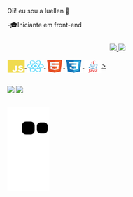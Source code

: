 

Oii! eu sou a luellen 👋

-🎓Iniciante em front-end

##
<div align="center">
  <a href="https://github.com/luellenrayol">
  <img height="180em" src="https://github-readme-stats.vercel.app/api?username=luellenrayol&show_icons=true&theme=gruvbox&include_all_commits=true&count_private=true"/>
  <img height="180em" src="https://github-readme-stats.vercel.app/api/top-langs/?username=luellenrayol&layout=compact&langs_count=7&theme=gruvbox"/>
</div>

<div 
  style="display: inline_block"><br>
  <img align="center" alt="Js" height="30" width="40" src="https://raw.githubusercontent.com/devicons/devicon/master/icons/javascript/javascript-plain.svg">
  <img align="center" alt="React" height="30" width="40" src="https://raw.githubusercontent.com/devicons/devicon/master/icons/react/react-original.svg">
  <img align="center" alt="HTML" height="30" width="40" src="https://raw.githubusercontent.com/devicons/devicon/master/icons/html5/html5-original.svg">
  <img align="center" alt="CSS" height="30" width="40" src="https://raw.githubusercontent.com/devicons/devicon/master/icons/css3/css3-original.svg">
  <img align="center" alt="JAVA" height="30" width="40" src="https://raw.githubusercontent.com/devicons/devicon/master/icons/java/java-original-wordmark.svg">>

          
          
</div>

##

 <div>
<a href = "mailto:lucarayol.ap@gmail.com"><img src="https://img.shields.io/badge/-Gmail-%23333?style=for-the-badge&logo=gmail&logoColor=white" target="_blank"></a>
<a href="https://www.linkedin.com/in//luellen-rayol-836a97243/" target="_blank"><img src="https://img.shields.io/badge/-LinkedIn-%230077B5?style=for-the-badge&logo=linkedin&logoColor=white" target="_blank"></a> 
  </div>
  
  ##
  
  
  ![Snake animation](https://github.com/luellenrayol/luellenrayol/blob/output/github-contribution-grid-snake.svg)
